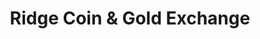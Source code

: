 ---
title: "Ridge Coin & Gold Exchange"
url: /rochester/ridge-coin-and-gold-exchange/
shop: shop
---